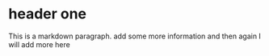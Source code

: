 # header one

This is a markdown paragraph.
add some more information
and then again I will add more here
